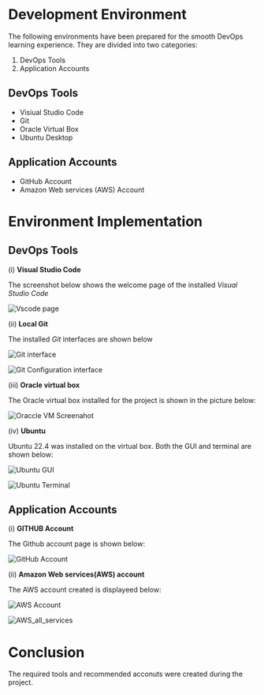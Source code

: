 # Development Environment

The following environments have been prepared for the smooth DevOps learning experience. They are divided into two categories:

1. DevOps Tools
2. Application Accounts

## DevOps Tools
- Visiual Studio Code
- Git
- Oracle Virtual Box
- Ubuntu Desktop

## Application Accounts
- GitHub Account
- Amazon Web services (AWS) Account

# Environment Implementation

## DevOps Tools

(i) **Visual Studio Code**

The screenshot below shows the welcome page of the installed *Visual Studio Code*

![Vscode page](/Dev_Environment/screenshots/Vscode_welcome_page.png)

(ii) **Local Git**

The installed *Git* interfaces are shown below

![Git interface](/Dev_Environment/screenshots/local%20git%20version.png)

![Git Configuration interface](/Dev_Environment/screenshots/local%20git%20configuration.png)

(iii) **Oracle virtual box**

The Oracle virtual box installed for the project is shown in the picture below:

![Oraccle VM Screenahot](/Dev_Environment/screenshots/Oracle_VM.png)


(iv) **Ubuntu**

Ubuntu 22.4 was installed on the virtual box. Both the GUI and terminal are shown below:

![Ubuntu GUI](/Dev_Environment/screenshots/Ubuntu%20GUI.png)

![Ubuntu Terminal](/Dev_Environment/screenshots/Ubuntu_terminal.png)

## Application Accounts

(i) **GITHUB Account**

The Github account page is shown below:

![GitHub Account](/Dev_Environment/screenshots/Github_Account.png)


(ii) **Amazon Web services(AWS) account**

The AWS account created is displayeed below: 

![AWS Account](/Dev_Environment/screenshots/AWS_homepage.png)

![AWS_all_services](/Dev_Environment/screenshots/AWS_All%20services_page.png)

# Conclusion

The required tools and recommended acconuts were created during the project.



